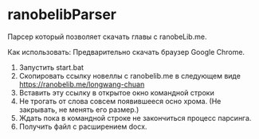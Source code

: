 # ranobelibParser

Парсер который позволяет скачать главы с ranobeLib.me.

Как использовать:
Предварительно скачать браузер Google Chrome.

1) Запустить start.bat
2) Скопировать ссылку новеллы с ranobelib.me в следующем виде
https://ranobelib.me/longwang-chuan
3) Вставить эту ссылку в открытое окно командной строки
4) Не трогать от слова совсем появившееся осно хрома. (Не закрывать, не менять его размер.)
5) Ждать пока в командной строке не закончиться процесс парсинга.
6) Получить файл с расширением docx.
